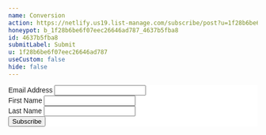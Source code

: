 ```yaml
---
name: Conversion
action: https://netlify.us19.list-manage.com/subscribe/post?u=1f28b6be6f07eec26646ad787&amp;id=4637b5fba8
honeypot: b_1f28b6be6f07eec26646ad787_4637b5fba8
id: 4637b5fba8
submitLabel: Submit
u: 1f28b6be6f07eec26646ad787
useCustom: false
hide: false
---
```


<!--
  Notes:
  - Configure the Mailchimp form by replacing the values above with your own
  - Set `useCustom` to "true" and paste your own email capture form below, replacing the example
 -->


<!-- Begin Mailchimp Signup Form -- See: https://us19.admin.mailchimp.com/lists/dashboard/signup-forms -->
<link href="//cdn-images.mailchimp.com/embedcode/classic-10_7.css" rel="stylesheet" type="text/css">
<style type="text/css">
	#mc_embed_signup{background:#fff; clear:left; font:14px Helvetica,Arial,sans-serif; }
	/* Add your own Mailchimp form style overrides in your site stylesheet or in this style block.
	   We recommend moving this block and the preceding CSS link to the HEAD of your HTML file. */
</style>
<div id="mc_embed_signup">
<form action="https://netlify.us19.list-manage.com/subscribe/post?u=1f28b6be6f07eec26646ad787&amp;id=4637b5fba8" method="post" id="mc-embedded-subscribe-form" name="mc-embedded-subscribe-form" class="validate" target="_blank" novalidate>
    <div id="mc_embed_signup_scroll">

<div class="mc-field-group">
	<label for="mce-EMAIL">Email Address </label>
	<input type="email" value="" name="EMAIL" class="required email" id="mce-EMAIL">
</div>
<div class="mc-field-group">
	<label for="mce-FNAME">First Name </label>
	<input type="text" value="" name="FNAME" class="" id="mce-FNAME">
</div>
<div class="mc-field-group">
	<label for="mce-LNAME">Last Name </label>
	<input type="text" value="" name="LNAME" class="" id="mce-LNAME">
</div>
	<div id="mce-responses" class="clear">
		<div class="response" id="mce-error-response" style="display:none"></div>
		<div class="response" id="mce-success-response" style="display:none"></div>
	</div>
    <div style="position: absolute; left: -5000px;" aria-hidden="true"><input type="text" name="b_1f28b6be6f07eec26646ad787_4637b5fba8" tabindex="-1" value=""></div>
    <div class="clear"><input type="submit" value="Subscribe" name="subscribe" id="mc-embedded-subscribe" class="button"></div>
    </div>
</form>
</div>
<script type='text/javascript' src='//s3.amazonaws.com/downloads.mailchimp.com/js/mc-validate.js'></script><script type='text/javascript'>(function($) {window.fnames = new Array(); window.ftypes = new Array();fnames[0]='EMAIL';ftypes[0]='email';fnames[1]='FNAME';ftypes[1]='text';fnames[2]='LNAME';ftypes[2]='text';fnames[3]='ADDRESS';ftypes[3]='address';fnames[4]='PHONE';ftypes[4]='phone';fnames[5]='BIRTHDAY';ftypes[5]='birthday';}(jQuery));var $mcj = jQuery.noConflict(true);</script>
<!--End mc_embed_signup -->

